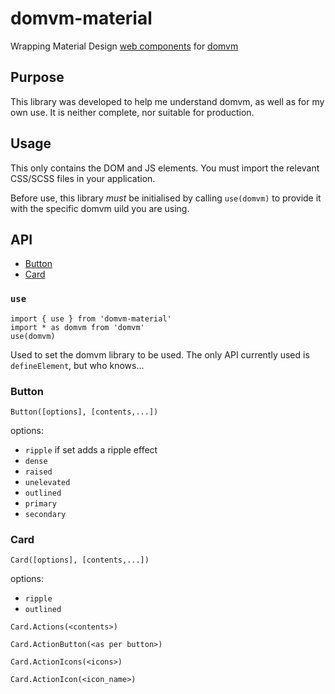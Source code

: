 # domvm-material
Wrapping Material Design [web components](https://github.com/material-components/material-components-web) for [domvm](https://github.com/domvm/domvm)

## Purpose

This library was developed to help me understand domvm, as well as for my own use. It is neither complete, nor suitable for production.

## Usage

This only contains the DOM and JS elements. You must import the relevant CSS/SCSS files in your application.

Before use, this library *must* be initialised by calling `use(domvm)` to provide it with the specific domvm uild you are using.

## API

- [Button](#button)
- [Card](#card)

### `use`

```
import { use } from 'domvm-material'
import * as domvm from 'domvm'
use(domvm)
```

Used to set the domvm library to be used. The only API currently used is `defineElement`, but who knows...

### Button

`Button([options], [contents,...])`

options:
- `ripple` if set adds a ripple effect
- `dense`
- `raised`
- `unelevated`
- `outlined`
- `primary`
- `secondary`

### Card

`Card([options], [contents,...])`

options:
- `ripple`
- `outlined`

`Card.Actions(<contents>)`

`Card.ActionButton(<as per button>)`

`Card.ActionIcons(<icons>)`

`Card.ActionIcon(<icon_name>)`
